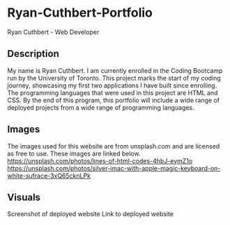 # Ryan-Cuthbert-Portfolio
Ryan Cuthbert - Web Developer

## Description
My name is Ryan Cuthbert. I am currently enrolled in the Coding Bootcamp run by the University of Toronto. This project marks the start of my coding journey, showcasing my first two applications I have built since enrolling. The programming languages that were used in this project are HTML and CSS. By the end of this program, this portfolio will include a wide range of deployed projects from a wide range of programming languages.

## Images
The images used for this website are from unsplash.com and are licensed as free to use. These images are linked below.
https://unsplash.com/photos/lines-of-html-codes-4hbJ-eymZ1o
https://unsplash.com/photos/silver-imac-with-apple-magic-keyboard-on-white-sufrace-3xQ65cknLPk

## Visuals

Screenshot of deployed website
Link to deployed website


